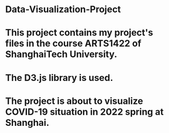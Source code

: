 # Data-Visualization-Project
# This project contains my project's files in the course ARTS1422 of ShanghaiTech University. 
# The D3.js library is used.
# The project is about to visualize COVID-19 situation in 2022 spring at Shanghai.
